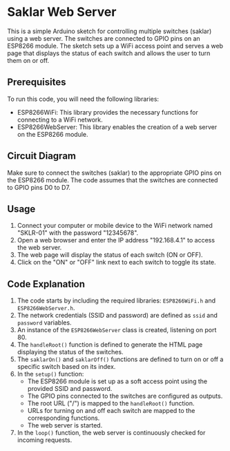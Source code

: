 # Saklar Web Server

This is a simple Arduino sketch for controlling multiple switches (saklar) using a web server. The switches are connected to GPIO pins on an ESP8266 module. The sketch sets up a WiFi access point and serves a web page that displays the status of each switch and allows the user to turn them on or off.

## Prerequisites

To run this code, you will need the following libraries:

- ESP8266WiFi: This library provides the necessary functions for connecting to a WiFi network.
- ESP8266WebServer: This library enables the creation of a web server on the ESP8266 module.

## Circuit Diagram

Make sure to connect the switches (saklar) to the appropriate GPIO pins on the ESP8266 module. The code assumes that the switches are connected to GPIO pins D0 to D7.

## Usage

1. Connect your computer or mobile device to the WiFi network named "SKLR-01" with the password "12345678".
2. Open a web browser and enter the IP address "192.168.4.1" to access the web server.
3. The web page will display the status of each switch (ON or OFF).
4. Click on the "ON" or "OFF" link next to each switch to toggle its state.

## Code Explanation

1. The code starts by including the required libraries: `ESP8266WiFi.h` and `ESP8266WebServer.h`.
2. The network credentials (SSID and password) are defined as `ssid` and `password` variables.
3. An instance of the `ESP8266WebServer` class is created, listening on port 80.
4. The `handleRoot()` function is defined to generate the HTML page displaying the status of the switches.
5. The `saklarOn()` and `saklarOff()` functions are defined to turn on or off a specific switch based on its index.
6. In the `setup()` function:
   - The ESP8266 module is set up as a soft access point using the provided SSID and password.
   - The GPIO pins connected to the switches are configured as outputs.
   - The root URL ("/") is mapped to the `handleRoot()` function.
   - URLs for turning on and off each switch are mapped to the corresponding functions.
   - The web server is started.
7. In the `loop()` function, the web server is continuously checked for incoming requests.

